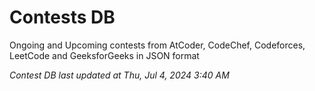 # Contests DB

Ongoing and Upcoming contests from AtCoder, CodeChef, Codeforces, LeetCode and GeeksforGeeks in JSON format

*Contest DB last updated at Thu, Jul 4, 2024 3:40 AM*  
